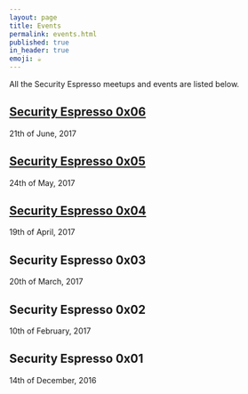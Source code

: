 ```yaml
---
layout: page
title: Events
permalink: events.html
published: true
in_header: true
emoji: ☕
---
```


All the Security Espresso meetups and events are listed below.

## [Security Espresso 0x06](http://securityespresso.org/security-espresso-0x06.html)
21th of June, 2017

## [Security Espresso 0x05](http://securityespresso.org/security-espresso-0x05.html)
24th of May, 2017

## [Security Espresso 0x04](http://securityespresso.org/security-espresso-0x04.html)
19th of April, 2017

## Security Espresso 0x03
20th of March, 2017

## Security Espresso 0x02
10th of February, 2017

## Security Espresso 0x01
14th of December, 2016
